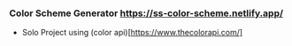### Color Scheme Generator https://ss-color-scheme.netlify.app/

- Solo Project using (color api)[https://www.thecolorapi.com/]
